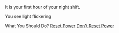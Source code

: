 It is your first hour of your night shift.

You see light flickering

What You Should Do?
[Reset Power](../Hstat/option/reset-power.md)
[Don't Reset Power](../Hstat/option/wrong-time-power.md)

